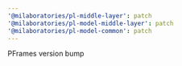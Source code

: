 ```yaml
---
'@milaboratories/pl-middle-layer': patch
'@milaboratories/pl-model-middle-layer': patch
'@milaboratories/pl-model-common': patch
---
```


PFrames version bump
